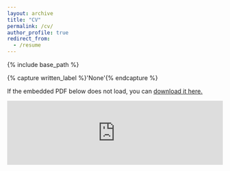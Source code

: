 ```yaml
---
layout: archive
title: "CV"
permalink: /cv/
author_profile: true
redirect_from:
  - /resume
---
```


{% include base_path %}

{% capture written_label %}'None'{% endcapture %}

If the embedded PDF below does not load, you can <u><a href="https://kleeresearch.github.io/files/20230921_CV_klee.pdf">download it here.</a></u>
<br/>

<embed src="https://kleeresearch.github.io/files/20230921_CV_klee.pdf" type="application/pdf" width="100%" />


